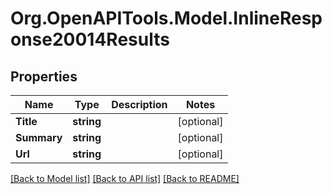# Org.OpenAPITools.Model.InlineResponse20014Results

## Properties

Name | Type | Description | Notes
------------ | ------------- | ------------- | -------------
**Title** | **string** |  | [optional] 
**Summary** | **string** |  | [optional] 
**Url** | **string** |  | [optional] 

[[Back to Model list]](../README.md#documentation-for-models) [[Back to API list]](../README.md#documentation-for-api-endpoints) [[Back to README]](../README.md)


